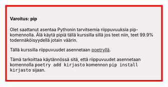 <div style="color:black; border-style: solid; border-width: thick; border-color: red; padding: 10px; margin-bottom: 15px; padding: 10px; background-color: #F1EFEF;">

<h4>Varoitus: pip</h4>

<p>
Olet saattanut asentaa Pythonin tarvitsemia riippuvuuksia pip-komennolla. Älä käytä pipiä tällä kurssilla sillä jos teet niin, teet 99.9% todennäköisyydellä jotain väärin.
</p>

<p>Tällä kurssilla riippuvuudet asennetaan <a href="/poetry">poetryllä</a>.</p>

<p>Tämä tarkoittaa käytännössä sitä, että riippuvuudet asennetaan komennolla <tt>poetry add kirjasto</tt> komennon <tt>pip install kirjasto</tt> sijaan.</p>

</div>
